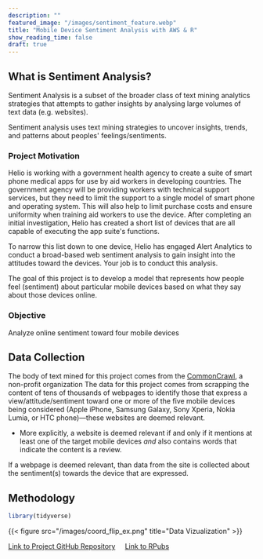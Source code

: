 ```yaml
---
description: ""
featured_image: "/images/sentiment_feature.webp"
title: "Mobile Device Sentiment Analysis with AWS & R"
show_reading_time: false
draft: true
---
```


## What is Sentiment Analysis?

Sentiment Analysis is a subset of the broader class of text mining analytics strategies that attempts to gather insights by analysing large volumes of text data (e.g. websites).

Sentiment analysis uses text mining strategies to uncover insights, trends, and patterns about peoples' feelings/sentiments.


### Project Motivation

Helio is working with a government health agency to create a suite of smart phone medical apps for use by aid workers in developing countries. The government agency will be providing workers with technical support services, but they need to limit the support to a single model of smart phone and operating system. This will also help to limit purchase costs and ensure uniformity when training aid workers to use the device. After completing an initial investigation, Helio has created a short list of devices that are all capable of executing the app suite's functions.

To narrow this list down to one device, Helio has engaged Alert Analytics to conduct a broad-based web sentiment analysis to gain insight into the attitudes toward the devices. Your job is to conduct this analysis.

The goal of this project is to develop a model that represents how people feel (sentiment) about particular mobile devices based on what they say about those devices online.


### Objective
Analyze online sentiment toward four mobile devices



## Data Collection
The body of text mined for this project comes from the [CommonCrawl](https://commoncrawl.org/), a non-profit organization
The data for this project comes from scrapping the content of tens of thousands of webpages to identify those that express a view/attitude/sentiment toward one or more of the five mobile devices being considered (Apple iPhone, Samsung Galaxy, Sony Xperia, Nokia Lumia, or HTC phone)—these websites are deemed relevant.

  * More explicitly, a website is deemed relevant if and only if it mentions at least one of the target mobile devices *and* also contains words that indicate the content is a review.

If a webpage is deemed relevant, than data from the site is collected about the sentiment(s) towards the device that are expressed.


## Methodology

```r
library(tidyverse)
```

{{< figure src="/images/coord_flip_ex.png" title="Data Vizualization" >}}

[Link to Project GitHub Repository](https://github.com/kpiatti/Mobile-Device-Sentiment-Analysis) &nbsp; &nbsp; [Link to RPubs](https://rpubs.com/kpiatti)
